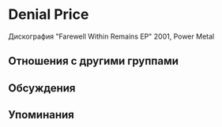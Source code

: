# Denial Price

Дискография
"Farewell Within Remains EP" 2001, Power Metal

## Отношения с другими группами


## Обсуждения


## Упоминания

